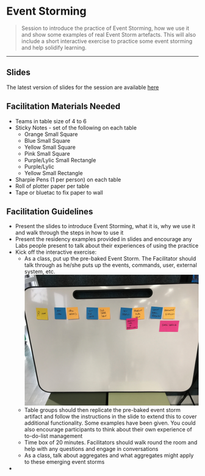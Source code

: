 # Event Storming

> Session to introduce the practice of Event Storming, how we use it and show some examples of real Event Storm artefacts. This will also include a short interactive exercise to practice some event storming and help solidify learning.

_____


## Slides

The latest version of slides for the session are available [here](https://drive.google.com/open?id=1S_O3vfg1vJFHI7be-GDfrphCalqdPd-zV9OmZV3Y2is)


## Facilitation Materials Needed

* Teams in table size of 4 to 6
* Sticky Notes - set of the following on each table
    * Orange Small Square
    * Blue Small Square
    * Yellow Small Square
    * Pink Small Square
    * Purple/Lylic Small Rectangle
    * Purple/Lylic
    * Yellow Small Rectangle
* Sharpie Pens (1 per person) on each table
* Roll of plotter paper per table
* Tape or bluetac to fix paper to wall



## Facilitation Guidelines

* Present the slides to introduce Event Storming, what it is, why we use it and walk through the steps in how to use it
* Present the residency examples provided in slides and encourage any Labs people present to talk about their experiences of using the practice
* Kick off the interactive exercise:
    * As a class, put up the pre-baked Event Storm. The Facilitator should talk through as he/she puts up the events, commands, user, external system, etc.
 ![event-storming-pre](../images/event-storming/event-storm-exercise.png)
    * Table groups should then replicate the pre-baked event storm artifact and follow the instructions in the slide to extend this to cover additional functionality. Some examples have been given. You could also encourage participants to think about their own experience of to-do-list management
    * Time box of 20 minutes. Facilitators should walk round the room and help with any questions and engage in conversations
    * As a class, talk about aggregates and what aggregates might apply to these emerging event storms
* 